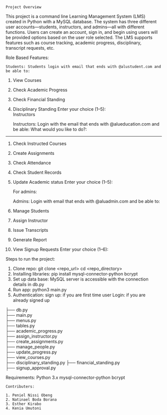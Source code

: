 
    Project Overview

This project is a command line Learning Management System (LMS) created in Python with a MySQL database. The system has three different user accounts—students, instructors, and admins—all with different functions. Users can create an account, sign in, and begin using users will be provided options based on the user role selected. The LMS supports features such as course tracking, academic progress, disciplinary, transcript requests, etc.
   
   
   
   Role Based Features:
   
    Students: Students login with email that ends with @alustudent.com and be able to:
1. View Courses
2. Check Academic Progress
3. Check Financial Standing
4. Disciplinary Standing
Enter your choice (1–5):  
    Instructors
   
    Instructors: Login with the email that ends with @alueducation.com and be able:
    What would you like to do?:
-------------------------
1. Check Instructed Courses
2. Create Assignments
3. Check Attendance
4. Check Student Records
5. Update Academic status
Enter your choice (1–5):

    For admins:
   
    Admins: Login with email that ends with @aluadmin.com and be able to:
1. Manage Students
2. Assign Instructor
3. Issue Transcripts
4. Generate Report
5. View Signup Requests
Enter your choice (1–6):


Steps to run the project:
1) Clone repo:
    git clone <repo_url>
    cd <repo_directory>
 2) Installing libraries:
      pip install mysql-connector-python bcrypt
3) Set up data base:
   MySQL server is accessible with the connection details in db.py
4) Run app:
   python3 main.py
5) Authentication:
     sign up: if you are first time user
     Login: if you are already signed up

├── db.py                      
├── main.py                   
├── menus.py                 
├── tables.py                 
├── academic_progress.py      
├── assign_instructor.py      
├── create_assignments.py                      
├── manage_people.py                
├── update_progress.py       
├── view_courses.py           
├── disciplinary_standing.py 
├── financial_standing.py     
├── signup_approval.py  


Requirements:
  Python 3.x
  mysql-connector-python
  bcrypt

    Contributers:

    1. Peniel Nissi Obeng
    2. Natinael Boda Borana
    3. Esther Kirabo
    4. Kenia Umutoni


